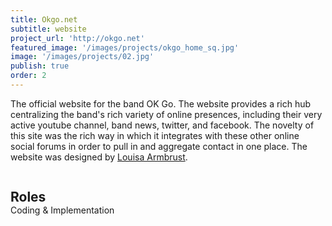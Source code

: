 ```yaml
---
title: Okgo.net
subtitle: website
project_url: 'http://okgo.net'
featured_image: '/images/projects/okgo_home_sq.jpg'
image: '/images/projects/02.jpg'
publish: true
order: 2
---
```


The official website for the band OK Go. The website provides a rich hub centralizing the band's rich variety of online presences, including their very active youtube channel, band news, twitter, and facebook. The novelty of this site was the rich way in which it integrates with these other online social forums in order to pull in and aggregate contact in one place. The website was designed by [Louisa Armbrust](http://http://www.louisaarmbrust.com/).

<div style="width: 100%;">
    <h2 style="display: inline-block; margin-bottom: 0;">Roles</h2>
    <div class="line" style="width:12.5rem;"></div>
</div>
Coding & Implementation

